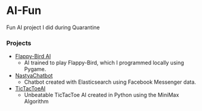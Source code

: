 # AI-Fun
Fun AI project I did during Quarantine

### Projects

- [Flappy-Bird AI](https://github.com/karkipra/AI-Fun/tree/master/Flappy-Bird)
  - AI trained to play Flappy-Bird, which I programmed locally using Pygame. 
- [NastyaChatbot](https://github.com/karkipra/AI-Fun/tree/master/NastyaChatbot)
  - Chatbot created with Elasticsearch using Facebook Messenger data.
- [TicTacToeAI](https://github.com/karkipra/AI-Fun/tree/master/TicTacToeAI)
  - Unbeatable TicTacToe AI created in Python using the MiniMax Algorithm
